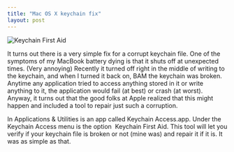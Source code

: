 ```yaml
---
title: "Mac OS X keychain fix"
layout: post
---
```


![Keychain First Aid](/content/images/osx-keychain-fix.png)

It turns out there is a very simple fix for a corrupt keychain file. One of the
symptoms of my MacBook battery dying is that it shuts off at unexpected times.
(Very annoying) Recently it turned off right in the middle of writing to the
keychain, and when I turned it back on, BAM the keychain was broken.  Anytime
any application tried to access anything stored in it or write anything to it,
the application would fail (at best) or crash (at worst). Anyway, it turns out
that the good folks at Apple realized that this might happen and included
a tool to repair just such a corruption.

In Applications & Utilities is an app called Keychain Access.app. Under the
Keychain Access menu is the option  Keychain First Aid. This tool will let you
verify if your keychain file is broken or not (mine was) and repair it if it
is. It was as simple as that.
